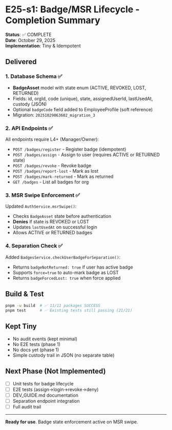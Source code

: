 # E25-s1: Badge/MSR Lifecycle - Completion Summary

**Status**: ✅ COMPLETE  
**Date**: October 29, 2025  
**Implementation**: Tiny & Idempotent

## Delivered

### 1. Database Schema ✅

- **BadgeAsset** model with state enum (ACTIVE, REVOKED, LOST, RETURNED)
- Fields: id, orgId, code (unique), state, assignedUserId, lastUsedAt, custody (JSON)
- Optional `badgeCode` field added to EmployeeProfile (soft reference)
- Migration: `20251029063602_migration_3`

### 2. API Endpoints ✅

All endpoints require L4+ (Manager/Owner):

- `POST /badges/register` - Register badge (idempotent)
- `POST /badges/assign` - Assign to user (requires ACTIVE or RETURNED state)
- `POST /badges/revoke` - Revoke badge
- `POST /badges/report-lost` - Mark as lost
- `POST /badges/mark-returned` - Mark as returned
- `GET /badges` - List all badges for org

### 3. MSR Swipe Enforcement ✅

Updated `AuthService.msrSwipe()`:

- Checks `BadgeAsset` state before authentication
- **Denies** if state is REVOKED or LOST
- Updates `lastUsedAt` on successful login
- Allows ACTIVE or RETURNED badges

### 4. Separation Check ✅

Added `BadgesService.checkUserBadgeForSeparation()`:

- Returns `badgeNotReturned: true` if user has active badge
- Supports `force=true` to auto-mark badge as LOST
- Returns `badgeForcedLost: true` when force applied

## Build & Test

```bash
pnpm -w build  # ✅ 11/11 packages SUCCESS
pnpm test      # ✅ Existing tests still passing (21/21)
```

## Kept Tiny

- No audit events (kept minimal)
- No E2E tests (phase 1)
- No docs yet (phase 1)
- Simple custody trail in JSON (no separate table)

## Next Phase (Not Implemented)

- [ ] Unit tests for badge lifecycle
- [ ] E2E tests (assign→login→revoke→deny)
- [ ] DEV_GUIDE.md documentation
- [ ] Separation endpoint integration
- [ ] Full audit trail

---

**Ready for use**. Badge state enforcement active on MSR swipe.

